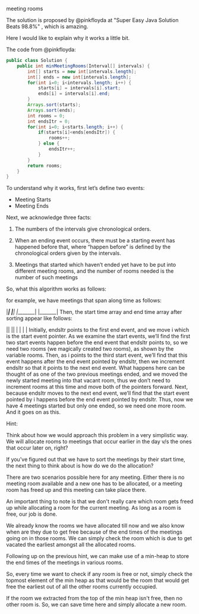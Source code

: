 meeting rooms 

The solution is proposed by @pinkfloyda at "Super Easy Java Solution Beats 98.8%" , which is amazing.

Here I would like to explain why it works a little bit.

The code from @pinkfloyda:
```java
public class Solution {
    public int minMeetingRooms(Interval[] intervals) {
        int[] starts = new int[intervals.length];
        int[] ends = new int[intervals.length];
        for(int i=0; i<intervals.length; i++) {
            starts[i] = intervals[i].start;
            ends[i] = intervals[i].end;
        }
        Arrays.sort(starts);
        Arrays.sort(ends);
        int rooms = 0;
        int endsItr = 0;
        for(int i=0; i<starts.length; i++) {
            if(starts[i]<ends[endsItr]) {
                rooms++;
            } else {
                endsItr++;
            }
        }
        return rooms;
    }
}
```
To understand why it works, first let’s define two events:

* Meeting Starts
* Meeting Ends

Next, we acknowledge three facts:
1. The numbers of the intervals give chronological orders.

2. When an ending event occurs, there must be a starting event has happened before that, where “happen before” is defined by the chronological orders given by the intervals.

3. Meetings that started which haven’t ended yet have to be put into different meeting rooms, and the number of rooms needed is the number of such meetings

So, what this algorithm works as follows:

for example, we have meetings that span along time as follows:

|_____|
      |______|
|________|
        |_______|
Then, the start time array and end time array after sorting appear like follows:

||    ||
     |   |   |  |
Initially, endsItr points to the first end event, and we move i which is the start event pointer. As we examine the start events, we’ll find the first two start events happen before the end event that endsItr points to, so we need two rooms (we magically created two rooms), as shown by the variable rooms. Then, as i points to the third start event, we’ll find that this event happens after the end event pointed by endsItr, then we increment endsItr so that it points to the next end event. What happens here can be thought of as one of the two previous meetings ended, and we moved the newly started meeting into that vacant room, thus we don’t need to increment rooms at this time and move both of the pointers forward.
Next, because endsItr moves to the next end event, we’ll find that the start event pointed by i happens before the end event pointed by endsItr. Thus, now we have 4 meetings started but only one ended, so we need one more room. And it goes on as this.



Hint:

Think about how we would approach this problem in a very simplistic way. We will allocate rooms to meetings that occur earlier in the day v/s the ones that occur later on, right?

If you've figured out that we have to sort the meetings by their start time, the next thing to think about is how do we do the allocation?

There are two scenarios possible here for any meeting. Either there is no meeting room available and a new one has to be allocated, or a meeting room has freed up and this meeting can take place there.

An important thing to note is that we don't really care which room gets freed up while allocating a room for the current meeting. As long as a room is free, our job is done.

We already know the rooms we have allocated till now and we also know when are they due to get free because of the end times of the meetings going on in those rooms. We can simply check the room which is due to get vacated the earliest amongst all the allocated rooms.

Following up on the previous hint, we can make use of a min-heap to store the end times of the meetings in various rooms.

So, every time we want to check if any room is free or not, simply check the topmost element of the min heap as that would be the room that would get free the earliest out of all the other rooms currently occupied.

If the room we extracted from the top of the min heap isn't free, then no other room is. So, we can save time here and simply allocate a new room.